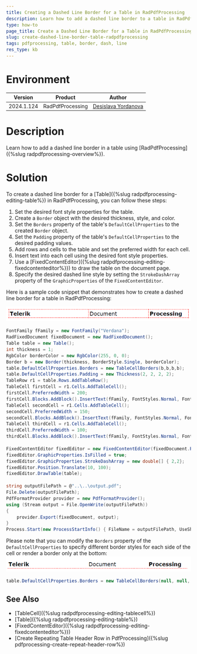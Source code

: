 ```yaml
---
title: Creating a Dashed Line Border for a Table in RadPdfProcessing
description: Learn how to add a dashed line border to a table in RadPdfProcessing.
type: how-to
page_title: Create a Dashed Line Border for a Table in RadPdfProcessing
slug: create-dashed-line-border-table-radpdfprocessing
tags: pdfprocessing, table, border, dash, line
res_type: kb
---
```

# Environment

| Version | Product | Author | 
| --- | --- | ---- | 
| 2024.1.124 | RadPdfProcessing |[Desislava Yordanova](https://www.telerik.com/blogs/author/desislava-yordanova)| 

# Description

Learn how to add a dashed line border in a table using [RadPdfProcessing]({%slug radpdfprocessing-overview%}).

# Solution
To create a dashed line border for a [Table]({%slug radpdfprocessing-editing-table%}) in RadPdfProcessing, you can follow these steps:

1. Set the desired font style properties for the table.
2. Create a `Border` object with the desired thickness, style, and color.
3. Set the `Borders` property of the table's `DefaultCellProperties` to the created `Border` object.
4. Set the `Padding` property of the table's `DefaultCellProperties` to the desired padding values.
5. Add rows and cells to the table and set the preferred width for each cell.
6. Insert text into each cell using the desired font style properties.
7. Use a [FixedContentEditor]({%slug radpdfprocessing-editing-fixedcontenteditor%}}) to draw the table on the document page.
8. Specify the desired dashed line style by setting the `StrokeDashArray` property of the `GraphicProperties` of the `FixedContentEditor`.

Here is a sample code snippet that demonstrates how to create a dashed line border for a table in RadPdfProcessing:

![Dashed Table Border](images/pdf-dashed-table-border.png) 

```csharp
FontFamily fFamily = new FontFamily("Verdana");
RadFixedDocument fixedDocument = new RadFixedDocument();
Table table = new Table();
int thickness = 1;
RgbColor borderColor = new RgbColor(255, 0, 0);
Border b = new Border(thickness, BorderStyle.Single, borderColor);    
table.DefaultCellProperties.Borders = new TableCellBorders(b,b,b,b);
table.DefaultCellProperties.Padding = new Thickness(2, 2, 2, 2);        
TableRow r1 = table.Rows.AddTableRow();
TableCell firstCell = r1.Cells.AddTableCell();
firstCell.PreferredWidth = 200;
firstCell.Blocks.AddBlock().InsertText(fFamily, FontStyles.Normal, FontWeights.ExtraBold, "Telerik");
TableCell secondCell = r1.Cells.AddTableCell();
secondCell.PreferredWidth = 150;
secondCell.Blocks.AddBlock().InsertText(fFamily, FontStyles.Normal, FontWeights.Regular, "Document");
TableCell thirdCell = r1.Cells.AddTableCell();
thirdCell.PreferredWidth = 100;
thirdCell.Blocks.AddBlock().InsertText(fFamily, FontStyles.Normal, FontWeights.Bold, "Processing");

FixedContentEditor fixedEditor = new FixedContentEditor(fixedDocument.Pages.AddPage());
fixedEditor.GraphicProperties.IsFilled = true;
fixedEditor.GraphicProperties.StrokeDashArray = new double[] { 2,2};
fixedEditor.Position.Translate(10, 100);
fixedEditor.DrawTable(table);

string outputFilePath = @"..\..\output.pdf";
File.Delete(outputFilePath);
PdfFormatProvider provider = new PdfFormatProvider();
using (Stream output = File.OpenWrite(outputFilePath))
{
    provider.Export(fixedDocument, output);
}
Process.Start(new ProcessStartInfo() { FileName = outputFilePath, UseShellExecute = true });
```

Please note that you can modify the `Borders` property of the `DefaultCellProperties` to specify different border styles for each side of the cell or render a border only at the bottom:
![Bottom Dashed Table Border](images/pdf-bottom-dashed-table-border.png) 

```csharp
table.DefaultCellProperties.Borders = new TableCellBorders(null, null, null,b);
```

## See Also

* [TableCell]({%slug radpdfprocessing-editing-tablecell%})
* [Table]({%slug radpdfprocessing-editing-table%})
* [FixedContentEditor]({%slug radpdfprocessing-editing-fixedcontenteditor%}})
* [Create Repeating Table Header Row in PdfProcessing]({%slug pdfprocessing-create-repeat-header-row%})


